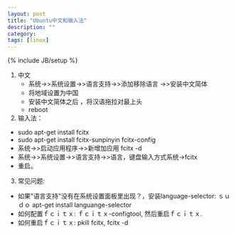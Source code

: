 ```yaml
---
layout: post
title: "Ubuntu中文和输入法"
description: ""
category: 
tags: [linux]
---
```

{% include JB/setup %}

1. 中文
   - 系统->>系统设置->>语言支持->>添加移除语言 ->>安装中文简体
   - 将地域设置为中国
   - 安装中文简体之后 ，将汉语拖拉对最上头
   - reboot
2. 输入法：
  - sudo apt-get install fcitx
  - sudo apt-get install fcitx-sunpinyin fcitx-config
  - 系统->>启动应用程序->>新增加应用  fcitx -d
  - 系统->>系统设置->>语言支持->>语言，键盘输入方式系统->fcitx
  - 重启。 

3. 常见问题:
  - 如果"语言支持"没有在系统设置面板里出现？，安装language-selector: ｓｕｄｏ apt-get install languange-selector
  - 如何配置ｆｃｉｔｘ: ｆｃｉｔｘ-configtool, 然后重启ｆｃｉｔｘ.
  - 如何重启ｆｃｉｔｘ:  pkill fcitx, fcitx -d
